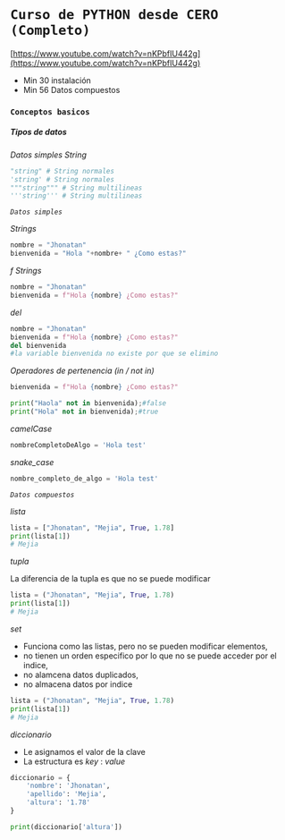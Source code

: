 # `Curso de PYTHON desde CERO (Completo)`

[https://www.youtube.com/watch?v=nKPbfIU442g](https://www.youtube.com/watch?v=nKPbfIU442g)

- Min 30 instalación
- Min 56 Datos compuestos



### `Conceptos basicos`
##### _Tipos de datos_
*Datos simples*
_String_
```py
"string" # String normales
'string' # String normales
"""string""" # String multilineas
'''string''' # String multilineas
```

*`Datos simples`*

*Strings*
```py
nombre = "Jhonatan"
bienvenida = "Hola "+nombre+ " ¿Como estas?"
```

*f Strings*
```py
nombre = "Jhonatan"
bienvenida = f"Hola {nombre} ¿Como estas?"
```

*del*
```py
nombre = "Jhonatan"
bienvenida = f"Hola {nombre} ¿Como estas?"
del bienvenida
#la variable bienvenida no existe por que se elimino
```

_Operadores de pertenencia (in / not in)_
```py
bienvenida = f"Hola {nombre} ¿Como estas?"

print("Haola" not in bienvenida);#false
print("Hola" not in bienvenida);#true
```

*camelCase*
```py
nombreCompletoDeAlgo = 'Hola test'
```

*snake_case*
```py
nombre_completo_de_algo = 'Hola test'
```

*`Datos compuestos`*

*lista*
```py
lista = ["Jhonatan", "Mejia", True, 1.78]
print(lista[1])
# Mejia
```

*tupla*

La diferencia de la tupla es que no se puede modificar
```py
lista = ("Jhonatan", "Mejia", True, 1.78)
print(lista[1])
# Mejia
```

*set*

- Funciona como las listas, pero no se pueden modificar elementos, 
- no tienen un orden especifico por lo que no se puede acceder por el indice, 
- no alamcena datos duplicados, 
- no almacena datos por indice
```py
lista = ("Jhonatan", "Mejia", True, 1.78)
print(lista[1])
# Mejia
```

*diccionario*
- Le asignamos el valor de la clave
- La estructura es _key_ : _value_
```py
diccionario = {
    'nombre': 'Jhonatan',
    'apellido': 'Mejia',
    'altura': '1.78'
}

print(diccionario['altura'])
```